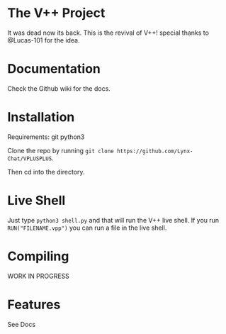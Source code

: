 # The V++ Project
It was dead now its back. This is the revival of V++! special thanks to @Lucas-101 for the idea.
# Documentation
Check the Github wiki for the docs.
# Installation
Requirements: git python3

Clone the repo by running `git clone https://github.com/Lynx-Chat/VPLUSPLUS`.

Then cd into the directory.
# Live Shell
Just type `python3 shell.py` and that will run the V++ live shell.
If you run `RUN("FILENAME.vpp")` you can run a file in the live shell.
# Compiling
WORK IN PROGRESS

# Features
See Docs
